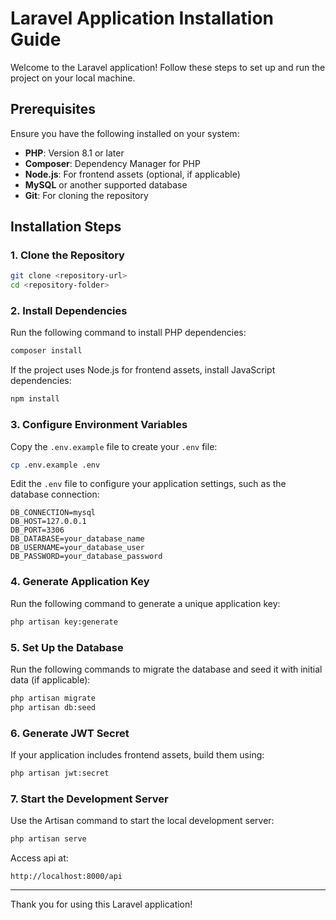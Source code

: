 # Laravel Application Installation Guide

Welcome to the Laravel application! Follow these steps to set up and run the project on your local machine.

## Prerequisites

Ensure you have the following installed on your system:

- **PHP**: Version 8.1 or later
- **Composer**: Dependency Manager for PHP
- **Node.js**: For frontend assets (optional, if applicable)
- **MySQL** or another supported database
- **Git**: For cloning the repository

## Installation Steps

### 1. Clone the Repository

```bash
git clone <repository-url>
cd <repository-folder>
```

### 2. Install Dependencies

Run the following command to install PHP dependencies:

```bash
composer install
```

If the project uses Node.js for frontend assets, install JavaScript dependencies:

```bash
npm install
```

### 3. Configure Environment Variables

Copy the `.env.example` file to create your `.env` file:

```bash
cp .env.example .env
```

Edit the `.env` file to configure your application settings, such as the database connection:

```
DB_CONNECTION=mysql
DB_HOST=127.0.0.1
DB_PORT=3306
DB_DATABASE=your_database_name
DB_USERNAME=your_database_user
DB_PASSWORD=your_database_password
```

### 4. Generate Application Key

Run the following command to generate a unique application key:

```bash
php artisan key:generate
```

### 5. Set Up the Database

Run the following commands to migrate the database and seed it with initial data (if applicable):

```bash
php artisan migrate
php artisan db:seed
```

### 6. Generate JWT Secret

If your application includes frontend assets, build them using:

```bash
php artisan jwt:secret
```

### 7. Start the Development Server

Use the Artisan command to start the local development server:

```bash
php artisan serve
```

Access api at:

```
http://localhost:8000/api
```

---

Thank you for using this Laravel application!

